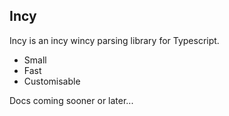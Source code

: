 ## Incy 

Incy is an incy wincy parsing library for Typescript.

- Small 
- Fast
- Customisable

Docs coming sooner or later...


